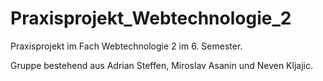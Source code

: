 # Praxisprojekt_Webtechnologie_2

Praxisprojekt im Fach Webtechnologie 2 im 6. Semester. 

Gruppe bestehend aus Adrian Steffen, Miroslav Asanin und Neven Kljajic.
